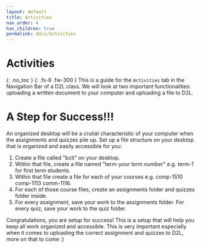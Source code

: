 ```yaml
---
layout: default
title: Activities
nav_order: 4
has_children: true
permalink: docs/activities
---
```


# Activities
{: .no_toc }
{: .fs-6 .fw-300 }
This is a guide for the `Activities` tab in the Navigation Bar of a D2L class. We will look at two important functionalities: uploading a written document to your computer and uploading a file to D2L.

# **A Step for Success!!!**
An organized desktop will be a crutial characteristic of your computer when the assignments and quizzes pile up. Set up a file structure on your desktop that is organized and easily accessible for you:

1. Create a file called "bcit" on your desktop.
2. Within that file, create a file named "term-*your term number*" e.g. term-1 for first term students.
3. Within that file create a file for each of your courses e.g. comp-1510 comp-1113 comm-1116.
4. For each of those course files, create an assignments folder and quizzes folder inside. 
5. For every assignment, save your work to the assignments folder. For every quiz, save your work to the quiz folder.

Congratulations, you are setup for success! This is a setup that will help you keep all work organized and accessible. This is very important especially when it comes to uploading the correct assignment and quizzes to D2L, more on that to come :)


